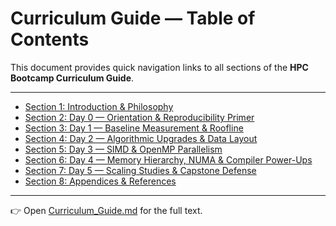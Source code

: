 # Curriculum Guide — Table of Contents

This document provides quick navigation links to all sections of the **HPC Bootcamp Curriculum Guide**.

---

- [Section 1: Introduction & Philosophy](Curriculum_Guide.md#section-1-introduction--philosophy-v2)
- [Section 2: Day 0 — Orientation & Reproducibility Primer](Curriculum_Guide.md#section-2-day-0--orientation--reproducibility-primer-v2)
- [Section 3: Day 1 — Baseline Measurement & Roofline](Curriculum_Guide.md#section-3-day-1--baseline-measurement--roofline-v2)
- [Section 4: Day 2 — Algorithmic Upgrades & Data Layout](Curriculum_Guide.md#section-4-day-2--algorithmic-upgrades--data-layout-v2)
- [Section 5: Day 3 — SIMD & OpenMP Parallelism](Curriculum_Guide.md#section-5-day-3--simd--openmp-parallelism-v2)
- [Section 6: Day 4 — Memory Hierarchy, NUMA & Compiler Power-Ups](Curriculum_Guide.md#section-6-day-4--memory-hierarchy-numa--compiler-power-ups-v2)
- [Section 7: Day 5 — Scaling Studies & Capstone Defense](Curriculum_Guide.md#section-7-day-5--scaling-studies--capstone-defense-v2)
- [Section 8: Appendices & References](Curriculum_Guide.md#section-8-appendices--references-v2)

---

👉 Open [Curriculum_Guide.md](Curriculum_Guide.md) for the full text.
